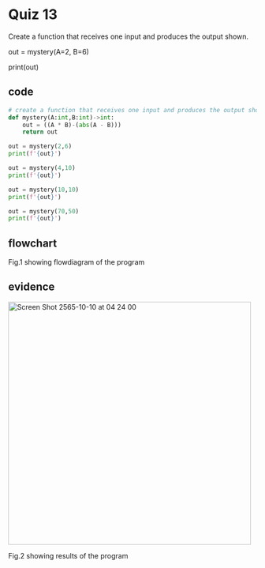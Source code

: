 # Quiz 13

Create a function that receives one input and produces the output shown.

out = mystery(A=2, B=6)

print(out)

## code

```py
# create a function that receives one input and produces the output shown
def mystery(A:int,B:int)->int:
    out = ((A * B)-(abs(A - B)))
    return out

out = mystery(2,6)
print(f'{out}')

out = mystery(4,10)
print(f'{out}')

out = mystery(10,10)
print(f'{out}')

out = mystery(70,50)
print(f'{out}')                                                                            
```

## flowchart



Fig.1 showing flowdiagram of the program

## evidence

<img width="492" alt="Screen Shot 2565-10-10 at 04 24 00" src="https://user-images.githubusercontent.com/111941936/194775731-5e8a4062-990b-432e-8252-cf4f4dc2e460.png">

Fig.2 showing results of the program
